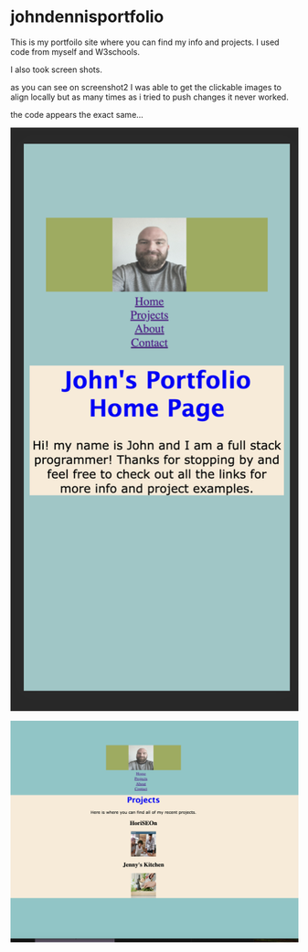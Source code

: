 # johndennisportfolio
This is my portfoilo site where you can find my info and projects.
I used code from myself and W3schools.

I also took screen shots.

as you can see on screenshot2 I was able to get the clickable images to align locally but as many times as i tried to push changes it never worked.

the code appears the exact same...

![Getting Started](./assets/screenshot1.png)

![Getting Started](./assets/screenshot2.png)